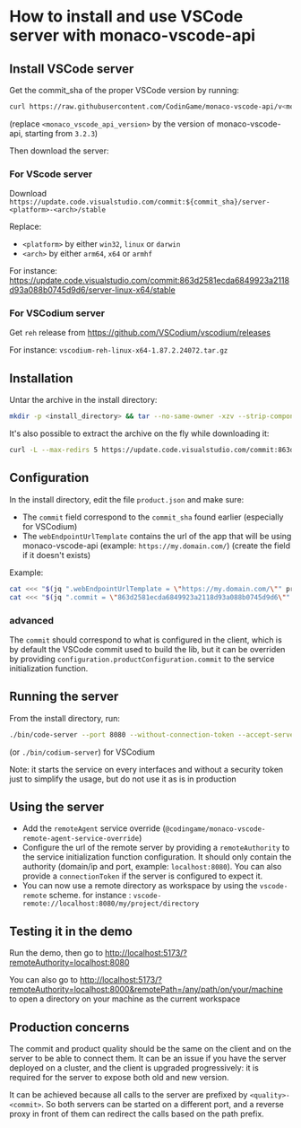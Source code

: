 # How to install and use VSCode server with monaco-vscode-api

## Install VSCode server

Get the commit_sha of the proper VSCode version by running: 
```bash
curl https://raw.githubusercontent.com/CodinGame/monaco-vscode-api/v<monaco_vscode_api_version>/package.json | jq -r '.["config"]["vscode"]["commit"]'
```
(replace `<monaco_vscode_api_version>` by the version of monaco-vscode-api, starting from `3.2.3`)

Then download the server:

### For VScode server

Download `https://update.code.visualstudio.com/commit:${commit_sha}/server-<platform>-<arch>/stable`

Replace:
- `<platform>` by either `win32`, `linux` or `darwin`
- `<arch>` by either `arm64`, `x64` or `armhf`

For instance: <https://update.code.visualstudio.com/commit:863d2581ecda6849923a2118d93a088b0745d9d6/server-linux-x64/stable>

### For VSCodium server

Get `reh` release from <https://github.com/VSCodium/vscodium/releases>

For instance: `vscodium-reh-linux-x64-1.87.2.24072.tar.gz`

## Installation
Untar the archive in the install directory:

```bash
mkdir -p <install_directory> && tar --no-same-owner -xzv --strip-components=1 -C <install_directory> -f <archive>
```

It's also possible to extract the archive on the fly while downloading it:
```bash
curl -L --max-redirs 5 https://update.code.visualstudio.com/commit:863d2581ecda6849923a2118d93a088b0745d9d6/server-linux-x64/stable | tar -xz -C . --strip-components=1
```

## Configuration

In the install directory, edit the file `product.json` and make sure:
- The `commit` field correspond to the `commit_sha` found earlier (especially for VSCodium)
- The `webEndpointUrlTemplate` contains the url of the app that will be using monaco-vscode-api (example: `https://my.domain.com/`) (create the field if it doesn't exists)

Example:
```bash
cat <<< "$(jq ".webEndpointUrlTemplate = \"https://my.domain.com/\"" product.json)" > product.json
cat <<< "$(jq ".commit = \"863d2581ecda6849923a2118d93a088b0745d9d6\"" product.json)" > product.json
```

### advanced

The `commit` should correspond to what is configured in the client, which is by default the VSCode commit used to build the lib, but it can be overriden by providing `configuration.productConfiguration.commit` to the service initialization function.

## Running the server

From the install directory, run:

```bash
./bin/code-server --port 8080 --without-connection-token --accept-server-license-terms --host 0.0.0.0
```

(or `./bin/codium-server`) for VSCodium

Note: it starts the service on every interfaces and without a security token just to simplify the usage, but do not use it as is in production


## Using the server

- Add the `remoteAgent` service override (`@codingame/monaco-vscode-remote-agent-service-override`)
- Configure the url of the remote server by providing a `remoteAuthority` to the service initialization function configuration. It should only contain the authority (domain/ip and port, example: `localhost:8080`). You can also provide a `connectionToken` if the server is configured to expect it.
- You can now use a remote directory as workspace by using the `vscode-remote` scheme. for instance : `vscode-remote://localhost:8080/my/project/directory`

## Testing it in the demo

Run the demo, then go to <http://localhost:5173/?remoteAuthority=localhost:8080>

You can also go to <http://localhost:5173/?remoteAuthority=localhost:8000&remotePath=/any/path/on/your/machine> to open a directory on your machine as the current workspace

## Production concerns

The commit and product quality should be the same on the client and on the server to be able to connect them. It can be an issue if you have the server deployed on a cluster, and the client is upgraded progressively: it is required for the server to expose both old and new version.

It can be achieved because all calls to the server are prefixed by `<quality>-<commit>`. So both servers can be started on a different port, and a reverse proxy in front of them can redirect the calls based on the path prefix.